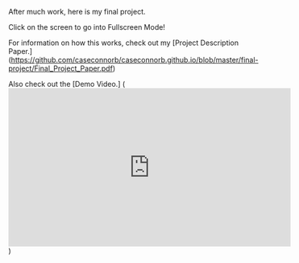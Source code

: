 After much work, here is my final project.

Click on the screen to go into Fullscreen Mode!

For information on how this works, check out my [Project Description Paper.] (https://github.com/caseconnorb/caseconnorb.github.io/blob/master/final-project/Final_Project_Paper.pdf)

Also check out the [Demo Video.] (<iframe width="560" height="315" src="https://www.youtube.com/embed/j5V-TckIb50" frameborder="0" allowfullscreen></iframe>)
